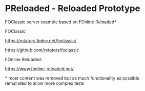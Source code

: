 # PReloaded - Reloaded Prototype
FOClassic server example based on FOnline Reloaded*


FOClassic:

https://rotators.fodev.net/foclassic/

https://github.com/rotators/foclassic


FOnline Reloaded:

https://www.fonline-reloaded.net/


\* most content was removed but as much functionality as possible remainded to allow more complex tests
